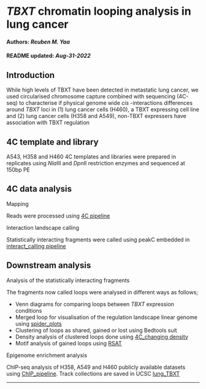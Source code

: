 *TBXT* chromatin looping analysis in lung cancer
================
<h4>
Authors: <i>Reuben M. Yaa</i>
</h4>
<h4>
README updated: <i>Aug-31-2022</i>
</h4>

## Introduction

While high levels of TBXT have been detected in metastatic lung cancer,
we used circularised chromosome capture combined with sequencing
(4C-seq) to characterise if physical genome wide *cis* -interactions
differences around *TBXT* loci in (1) lung cancer cells (H460), a TBXT
expressing cell line and (2) lung cancer cells (H358 and A549), non-TBXT
expressers have association with TBXT regulation

## 4C template and library

A543, H358 and H460 4C templates and libraries were prepared in
replicates using *Nla*III and *Dpn*II restriction enzymes and sequenced
at 150bp PE

## 4C data analysis

Mapping

Reads were processed using [4C
pipeline](https://github.com/mangiruben/TBXT_regulation/blob/main/code/4C_pipeline.pl)

Interaction landscape calling

Statistically interacting fragments were called using peakC embedded in
[interact\_calling
pipeline](https://github.com/mangiruben/TBXT_regulation/blob/main/code/interact_calling.R)

## Downstream analysis

Analysis of the statistically interacting fragments

The fragments now called loops were analysed in different ways as
follows;

-   Venn diagrams for comparing loops between *TBXT* expression
    conditions
-   Merged loop for visualisation of the regulation landscape linear
    genome using
    [spider\_plots](https://github.com/mangiruben/TBXT_regulation/blob/main/code/spider_plot.R)
-   Clustering of loops as shared, gained or lost using Bedtools suit
-   Density analysis of clustered loops done using [4C\_changing
    density](https://github.com/mangiruben/TBXT_regulation/blob/main/code/4C_density.Rmd)
-   Motif analysis of gained loops using
    [RSAT](http://rsat.sb-roscoff.fr/)

Epigenome enrichment analysis

ChIP-seq analysis of H358, A549 and H460 publicly available datasets
using
[ChIP\_pipeline](https://github.com/mangiruben/TBXT_regulation/blob/main/code/chip_seq_SE.pl).
Track collections are saved in UCSC
[lung\_TBXT](https://genome-euro.ucsc.edu/cgi-bin/hgTracks?db=hg38&lastVirtModeType=default&lastVirtModeExtraState=&virtModeType=default&virtMode=0&nonVirtPosition=&position=chr6%3A166149847%2D166189172&hgsid=290246967_9LHmKUCqaqstP9cxOCfHGc9B0MBn)

<hr>
